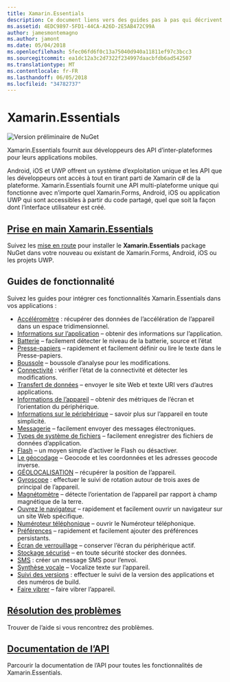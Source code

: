 ```yaml
---
title: Xamarin.Essentials
description: Ce document liens vers des guides pas à pas qui décrivent Xamarin.Essentials, qui fournit aux développeurs pour leurs applications mobiles multiplateforme API.
ms.assetid: 4EDC9897-5FD1-44CA-A26D-2E5AB472C99A
author: jamesmontemagno
ms.author: jamont
ms.date: 05/04/2018
ms.openlocfilehash: 5fec06fd6f0c13a75040d940a11811ef97c3bcc3
ms.sourcegitcommit: ea1dc12a3c2d7322f234997daacbfdb6ad542507
ms.translationtype: MT
ms.contentlocale: fr-FR
ms.lasthandoff: 06/05/2018
ms.locfileid: "34782737"
---
```

# <a name="xamarinessentials"></a>Xamarin.Essentials

![Version préliminaire de NuGet](~/media/shared/pre-release.png)

Xamarin.Essentials fournit aux développeurs des API d’inter-plateformes pour leurs applications mobiles.

Android, iOS et UWP offrent un système d’exploitation unique et les API que les développeurs ont accès à tout en tirant parti de Xamarin c# de la plateforme. Xamarin.Essentials fournit une API multi-plateforme unique qui fonctionne avec n’importe quel Xamarin.Forms, Android, iOS ou application UWP qui sont accessibles à partir du code partagé, quel que soit la façon dont l’interface utilisateur est créé.

## <a name="get-started-with-xamarinessentialsget-startedmdcontextxamarinxamarin-forms"></a>[Prise en main Xamarin.Essentials](get-started.md?context=xamarin/xamarin-forms)

Suivez les [mise en route](get-started.md) pour installer le **Xamarin.Essentials** package NuGet dans votre nouveau ou existant de Xamarin.Forms, Android, iOS ou les projets UWP.

## <a name="feature-guides"></a>Guides de fonctionnalité

Suivez les guides pour intégrer ces fonctionnalités Xamarin.Essentials dans vos applications :

* [Accéléromètre](accelerometer.md?context=xamarin/xamarin-forms) : récupérer des données de l’accélération de l’appareil dans un espace tridimensionnel.
* [Informations sur l’application](app-information.md?context=xamarin/xamarin-forms) – obtenir des informations sur l’application.
* [Batterie](battery.md?context=xamarin/xamarin-forms) – facilement détecter le niveau de la batterie, source et l’état
* [Presse-papiers](clipboard.md?context=xamarin/xamarin-forms) – rapidement et facilement définir ou lire le texte dans le Presse-papiers.
* [Boussole](compass.md?context=xamarin/xamarin-forms) – boussole d’analyse pour les modifications.
* [Connectivité](connectivity.md?context=xamarin/xamarin-forms) : vérifier l’état de la connectivité et détecter les modifications.
* [Transfert de données](data-transfer.md?context=xamarin/xamarin-forms) – envoyer le site Web et texte URI vers d’autres applications.
* [Informations de l’appareil](device-display.md?context=xamarin/xamarin-forms) – obtenir des métriques de l’écran et l’orientation du périphérique.
* [Informations sur le périphérique](device-information.md?context=xamarin/xamarin-forms) – savoir plus sur l’appareil en toute simplicité.
* [Messagerie](email.md?context=xamarin/xamarin-forms) – facilement envoyer des messages électroniques.
* [Types de système de fichiers](file-system-helpers.md?context=xamarin/xamarin-forms) – facilement enregistrer des fichiers de données d’application.
* [Flash](flashlight.md?context=xamarin/xamarin-forms) – un moyen simple d’activer le Flash ou désactiver.
* [Le géocodage](geocoding.md?context=xamarin/xamarin-forms) – Geocode et les coordonnées et les adresses geocode inverse.
* [GÉOLOCALISATION](geolocation.md?context=xamarin/xamarin-forms) – récupérer la position de l’appareil.
* [Gyroscope](gyroscope.md?context=xamarin/xamarin-forms) : effectuer le suivi de rotation autour de trois axes de principal de l’appareil.
* [Magnétomètre](magnetometer.md?context=xamarin/xamarin-forms) – détecte l’orientation de l’appareil par rapport à champ magnétique de la terre.
* [Ouvrez le navigateur](open-browser.md?context=xamarin/xamarin-forms) – rapidement et facilement ouvrir un navigateur sur un site Web spécifique.
* [Numéroteur téléphonique](phone-dialer.md?context=xamarin/xamarin-forms) – ouvrir le Numéroteur téléphonique.
* [Préférences](preferences.md?context=xamarin/xamarin-forms) – rapidement et facilement ajouter des préférences persistants.
* [Écran de verrouillage](screen-lock.md?context=xamarin/xamarin-forms) – conserver l’écran du périphérique actif.
* [Stockage sécurisé](secure-storage.md?context=xamarin/xamarin-forms) – en toute sécurité stocker des données.
* [SMS](sms.md?context=xamarin/xamarin-forms) : créer un message SMS pour l’envoi.
* [Synthèse vocale](text-to-speech.md?context=xamarin/xamarin-forms) – Vocalize texte sur l’appareil.
* [Suivi des versions](version-tracking.md?context=xamarin/xamarin-forms) : effectuer le suivi de la version des applications et des numéros de build.
* [Faire vibrer](vibrate.md?context=xamarin/xamarin-forms) – faire vibrer l’appareil.

## <a name="troubleshootingtroubleshootingmdcontextxamarinxamarin-forms"></a>[Résolution des problèmes](troubleshooting.md?context=xamarin/xamarin-forms)

Trouver de l’aide si vous rencontrez des problèmes.

## <a name="api-documentationxrefxamarinessentials"></a>[Documentation de l’API](xref:Xamarin.Essentials)

Parcourir la documentation de l’API pour toutes les fonctionnalités de Xamarin.Essentials.
